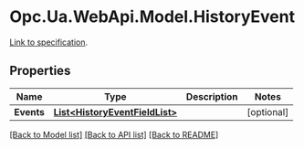 # Opc.Ua.WebApi.Model.HistoryEvent
[Link to specification](https://reference.opcfoundation.org/v105/Core/docs/Part11/6.6.4).

## Properties

Name | Type | Description | Notes
------------ | ------------- | ------------- | -------------
**Events** | [**List&lt;HistoryEventFieldList&gt;**](HistoryEventFieldList.md) |  | [optional] 

[[Back to Model list]](../README.md#documentation-for-models) [[Back to API list]](../README.md#documentation-for-api-endpoints) [[Back to README]](../README.md)

